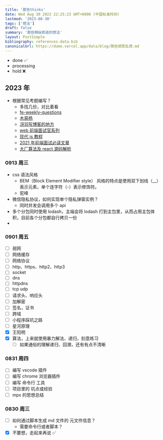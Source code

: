 ```yaml
---
title: '那些thinks'
date: Wed Aug 30 2023 22:25:23 GMT+0800 (中国标准时间)
lastmod: '2023-08-30'
tags: ['想法']
draft: false
summary: '那些稍纵即逝的想法'
layout: PostSimple
bibliography: references-data.bib
canonicalUrl: https://dume.vercel.app/data/blog/那些胡思乱想.md
---
```


- done ✅
- processing
- hold ❌

## 2023 年

- 根据常见考题编写？
  - 多找几份，对比着看
  - [fe-weekly-questions](https://github.com/LuckyWinty/fe-weekly-questions/issues)
  - [木易杨](https://muyiy.cn/question/)
  - [冴羽写博客的地方](https://github.com/mqyqingfeng/Blog/tree/master)
  - [web 前端面试官系列](https://vue3js.cn/interview/)
  - [现代 js 教程](https://zh.javascript.info/)
  - [2021 年前端面试必读文章](https://juejin.cn/post/6844904116339261447)
  - [大厂算法及 react 源码解析](https://xiaochen1024.com/)

### 0913 周三

- css 语法风格
  - BEM（Block Element Modifier style） 风格的特点是使用双下划线（\_\_）表示元素，单个连字符（-）表示修饰符。
  - 驼峰
- 微信隐私协议，如何实现单个隐私弹窗实例？
  - 同时并发会调用多个 api
- 多个分包同时使用 lodash，主端会将 lodash 打到主包里，从而占用主包体积，目前各个分包都自行拷贝一份
-

### 0901 周五

- [ ] 弱网
- [ ] 网络缓存
- [ ] 网络协议
- [ ] http、https、http2、http3
- [ ] socket
- [ ] dns
- [ ] httpdns
- [ ] tcp udp
- [ ] 请求头、响应头
- [ ] 加解密
- [ ] 签名，证书
- [ ] 跨域
- [ ] 小程序踩坑之路
- [ ] 星河原理
- [x] 王阳明
- [x] 算法，上来就使用暴力解法、递归，刻意练习
  - [ ] 如果通俗的理解递归、回溯，还有有点不清晰

### 0831 周四

- [ ] 编写 vscode 插件
- [ ] 编写 chrome 浏览器插件
- [ ] 编写 命令行 工具
- [ ] 项目里的 坑点或经验
- [ ] mpx 的思想总结

### 0830 周三

- [ ] 如何通过脚本生成 md 文件的 元文件信息？
  - 需要命令行或者脚本？
- [x] 不要想，走起来再说 ✅
